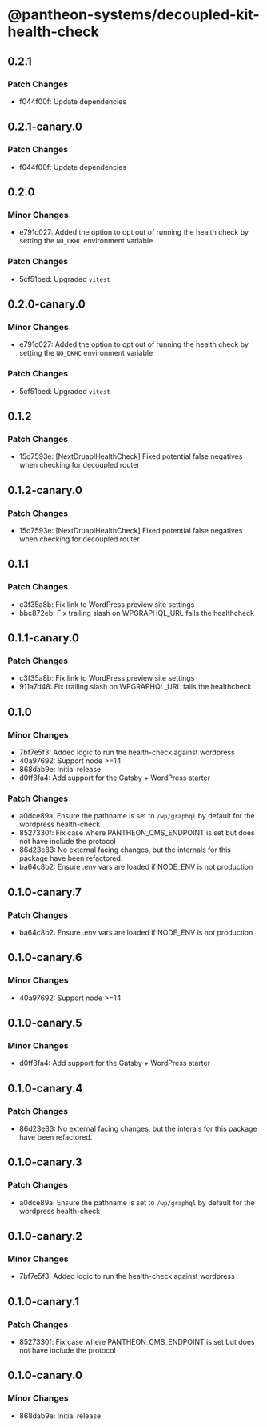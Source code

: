 # @pantheon-systems/decoupled-kit-health-check

## 0.2.1

### Patch Changes

- f044f00f: Update dependencies

## 0.2.1-canary.0

### Patch Changes

- f044f00f: Update dependencies

## 0.2.0

### Minor Changes

- e791c027: Added the option to opt out of running the health check by setting
  the `NO_DKHC` environment variable

### Patch Changes

- 5cf51bed: Upgraded `vitest`

## 0.2.0-canary.0

### Minor Changes

- e791c027: Added the option to opt out of running the health check by setting
  the `NO_DKHC` environment variable

### Patch Changes

- 5cf51bed: Upgraded `vitest`

## 0.1.2

### Patch Changes

- 15d7593e: [NextDruaplHealthCheck] Fixed potential false negatives when
  checking for decoupled router

## 0.1.2-canary.0

### Patch Changes

- 15d7593e: [NextDruaplHealthCheck] Fixed potential false negatives when
  checking for decoupled router

## 0.1.1

### Patch Changes

- c3f35a8b: Fix link to WordPress preview site settings
- bbc872eb: Fix trailing slash on WPGRAPHQL_URL fails the healthcheck

## 0.1.1-canary.0

### Patch Changes

- c3f35a8b: Fix link to WordPress preview site settings
- 911a7d48: Fix trailing slash on WPGRAPHQL_URL fails the healthcheck

## 0.1.0

### Minor Changes

- 7bf7e5f3: Added logic to run the health-check against wordpress
- 40a97692: Support node >=14
- 868dab9e: Initial release
- d0ff8fa4: Add support for the Gatsby + WordPress starter

### Patch Changes

- a0dce89a: Ensure the pathname is set to `/wp/graphql` by default for the
  wordpress health-check
- 8527330f: Fix case where PANTHEON_CMS_ENDPOINT is set but does not have
  include the protocol
- 86d23e83: No external facing changes, but the internals for this package have
  been refactored.
- ba64c8b2: Ensure .env vars are loaded if NODE_ENV is not production

## 0.1.0-canary.7

### Patch Changes

- ba64c8b2: Ensure .env vars are loaded if NODE_ENV is not production

## 0.1.0-canary.6

### Minor Changes

- 40a97692: Support node >=14

## 0.1.0-canary.5

### Minor Changes

- d0ff8fa4: Add support for the Gatsby + WordPress starter

## 0.1.0-canary.4

### Patch Changes

- 86d23e83: No external facing changes, but the interals for this package have
  been refactored.

## 0.1.0-canary.3

### Patch Changes

- a0dce89a: Ensure the pathname is set to `/wp/graphql` by default for the
  wordpress health-check

## 0.1.0-canary.2

### Minor Changes

- 7bf7e5f3: Added logic to run the health-check against wordpress

## 0.1.0-canary.1

### Patch Changes

- 8527330f: Fix case where PANTHEON_CMS_ENDPOINT is set but does not have
  include the protocol

## 0.1.0-canary.0

### Minor Changes

- 868dab9e: Initial release
